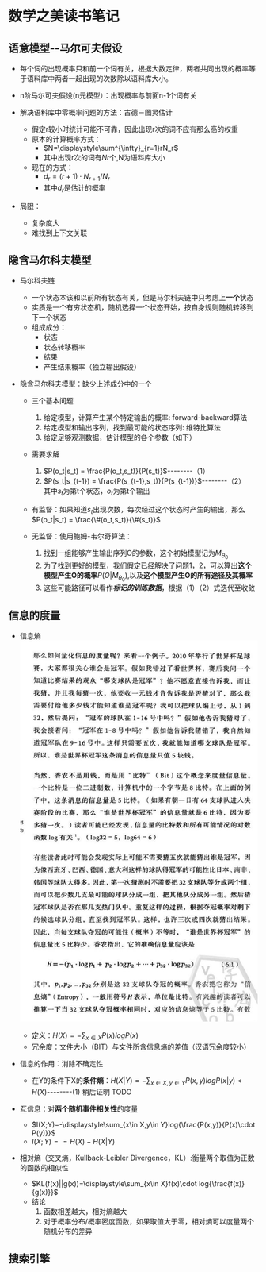 # 数学之美读书笔记  
  
## 语意模型--马尔可夫假设  
  
- 每个词的出现概率只和前一个词有关，根据大数定律，两者共同出现的概率等于语料库中两者一起出现的次数除以语料库大小。  
- n阶马尔可夫假设(n元模型）：出现概率与前面n-1个词有关  

- 解决语料库中零概率问题的方法：古德－图灵估计
  - 假定r较小时统计可能不可靠，因此出现r次的词不应有那么高的权重
  - 原本的计算概率方式：
    - $N=\displaystyle\sum^{\infty}_{r=1}rN_r$
    - 其中出现r次的词有$Nr$个,N为语料库大小
  - 现在的方式：
    - $d_r=(r+1)\cdot N_{r+1}/N_r$
    - 其中$d_r$是估计的概率

- 局限：  
  - 复杂度大  
  - 难找到上下文关联  
  
## 隐含马尔科夫模型  
  
- 马尔科夫链
  - 一个状态本该和以前所有状态有关，但是马尔科夫链中只考虑上**一个**状态
  - 实质是一个有穷状态机，随机选择一个状态开始，按自身规则随机转移到下一个状态
  - 组成成分：
    - 状态
    - 状态转移概率
    - 结果
    - 产生结果概率（独立输出假设）

- 隐含马尔科夫模型：缺少上述成分中的一个
  - 三个基本问题
    1. 给定模型，计算产生某个特定输出的概率: forward-backward算法
    2. 给定模型和输出序列，找到最可能的状态序列: 维特比算法
    3. 给定足够观测数据，估计模型的各个参数（如下）

  - 需要求解
    1. $P(o_t|s_t) = \frac{P(o_t,s_t)}{P(s_t)}$--------（1）
    2. $P(s_t|s_{t-1}) = \frac{P(s_{t-1},s_t)}{P(s_{t-1})}$--------（2）  
其中$s_t$为第t个状态，$o_t$为第t个输出  

  - 有监督：如果知道$s_t$出现次数，每次经过这个状态时产生的输出，那么$P(o_t|s_t) = \frac{\#(o_t,s_t)}{\#(s_t)}$

  - 无监督：使用鲍姆-韦尔奇算法：
    1. 找到一组能够产生输出序列O的参数，这个初始模型记为$M_{\theta_0}$
    2. 为了找到更好的模型，我们假定已经解决了问题1，2，可以算出**这个模型产生O的概率**$P(O|M_{\theta_0})$,以及**这个模型产生O的所有途径及其概率**
    3. 这些可能路径可以看作***标记的训练数据***，根据（1）（2）式迭代至收敛
  
## 信息的度量
  
- 信息熵  
![信息熵](images/XinXiShang.jpg)  
  - 定义：$H(X)=-\displaystyle\sum_{x\in X}P(x)logP(x)$
  - 冗余度：文件大小（BIT）与文件所含信息熵的差值（汉语冗余度较小）
  
- 信息的作用：消除不确定性
  - 在Y的条件下X的**条件熵**：$H(X|Y)=-\displaystyle\sum_{x\in X,y\in Y}P(x,y)logP(x|y)<H(X)$--------(1) 稍后证明
  TODO
  
- 互信息：对**两个随机事件相关性**的度量
  - $I(X;Y)=-\displaystyle\sum_{x\in X,y\in Y}log{\frac{P(x,y)}{P(x)\cdot P(y)}}$
  - $I(X;Y)== H(X)-H(X|Y)$

- 相对熵（交叉熵，Kullback-Leibler Divergence，KL）:衡量两个取值为正数的函数的相似性
  - $KL(f(x)||g(x))=\displaystyle\sum_{x\in X}f(x)\cdot log{\frac{f(x)}{g(x)}}$
  - 结论
    1. 函数相差越大，相对熵越大
    2. 对于概率分布/概率密度函数，如果取值大于零，相对熵可以度量两个随机分布的差异
  
## 搜索引擎
